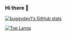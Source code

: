 ### Hi there 👋

<!--
**buggydev1/buggydev1** is a ✨ _special_ ✨ repository because its `README.md` (this file) appears on your GitHub profile.

Here are some ideas to get you started:

- 🔭 I’m currently working on ...
- 🌱 I’m currently learning ...
- 👯 I’m looking to collaborate on ...
- 🤔 I’m looking for help with ...
- 💬 Ask me about ...
- 📫 How to reach me: ...
- 😄 Pronouns: ...
- ⚡ Fun fact: ...
-->

[![buggydev1's GitHub stats](https://github-readme-stats.vercel.app/api?username=buggydev1)](https://github.com/yourUserName/github-readme-stats)

[![Top Langs](https://github-readme-stats.vercel.app/api/top-langs/?username=buggydev1&layout=compact)](https://github.com/yourUserName/github-readme-stats)
